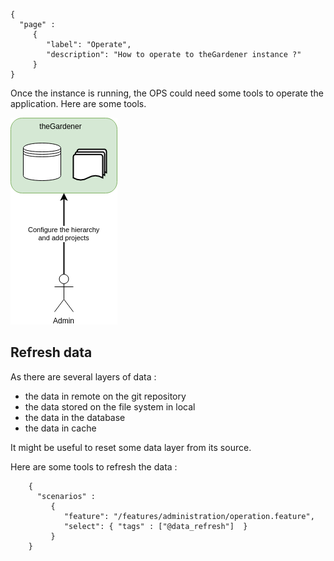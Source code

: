 ```thegardener
{
  "page" :
     {
        "label": "Operate",
        "description": "How to operate to theGardener instance ?"
     }
}
```

Once the instance is running, the OPS could need some tools to operate the application. Here are some tools. 

![Roles](../assets/images/theGardener_role_admin.png)



## Refresh data  

As there are several layers of data :
- the data in remote on the git repository
- the data stored on the file system in local
- the data in the database
- the data in cache

It might be useful to reset some data layer from its source. 

Here are some tools to refresh the data :

```thegardener
    {
      "scenarios" : 
         {
            "feature": "/features/administration/operation.feature",
            "select": { "tags" : ["@data_refresh"]  }
         }
    }
```